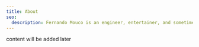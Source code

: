 ```yaml
---
title: About
seo:
  description: Fernando Mouco is an engineer, entertainer, and sometimes a good friend.
---
```


content will be added later
